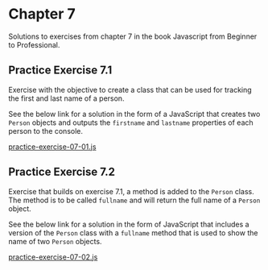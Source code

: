 # Chapter 7

Solutions to exercises from chapter 7 in the book Javascript from Beginner to Professional.

## Practice Exercise 7.1

Exercise with the objective to create a class that can be used for tracking the first and last name of a person.

See the below link for a solution in the form of a JavaScript that creates two `Person` objects and outputs the `firstname` and `lastname` properties of each person to the console.

[practice-exercise-07-01.js](practice-exercise-07-01/practice-exercise-07-01.js)

## Practice Exercise 7.2

Exercise that builds on exercise 7.1, a method is added to the `Person` class. The method is to be called `fullname` and will return the full name of a `Person` object.

See the below link for a solution in the form of JavaScript that includes a version of the `Person` class with a `fullname` method that is used to show the name of two `Person` objects.

[practice-exercise-07-02.js](practice-exercise-07-02/practice-exercise-07-02.js)